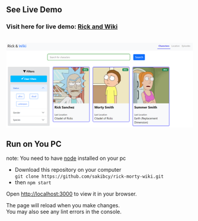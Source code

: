 ## See Live Demo

### Visit here for live demo: [Rick and Wiki](https://rick-and-wiki.vercel.app/)

\
<a href="https://rick-and-wiki.vercel.app/">
<img src="./images/rick-and-wiki.png" />
</a>

## Run on You PC

note: You need to have [node](https://nodejs.org) installed on your pc

- Download this repository on your computer\
  `git clone https://github.com/sakibcy/rick-morty-wiki.git`
- then `npm start`

Open [http://localhost:3000](http://localhost:3000) to view it in your browser.

The page will reload when you make changes.\
You may also see any lint errors in the console.
